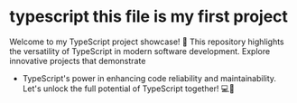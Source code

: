 # typescript this file is my first project 
Welcome to my TypeScript project showcase! 🚀 This repository highlights the versatility of TypeScript in modern software development. Explore innovative projects that demonstrate 
- TypeScript's power in enhancing code reliability and maintainability. Let's unlock the full potential of TypeScript together! 💻🌟
